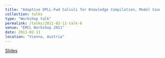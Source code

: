 ```yaml
---
title: "Adaptive DPLL-Fwd Calculi for Knowledge Compilation, Model Counting & Projection/Forgetting"
collection: talks
type: "Workshop talk"
permalink: /talks/2011-02-11-talk-6
venue: "EMCL Workshop 2011"
date: 2011-02-11
location: "Vienna, Austria"
---
```


<a href='http://farif.github.io/files/talks/addmcp_emcl_2010.pdf'>Slides</a>


